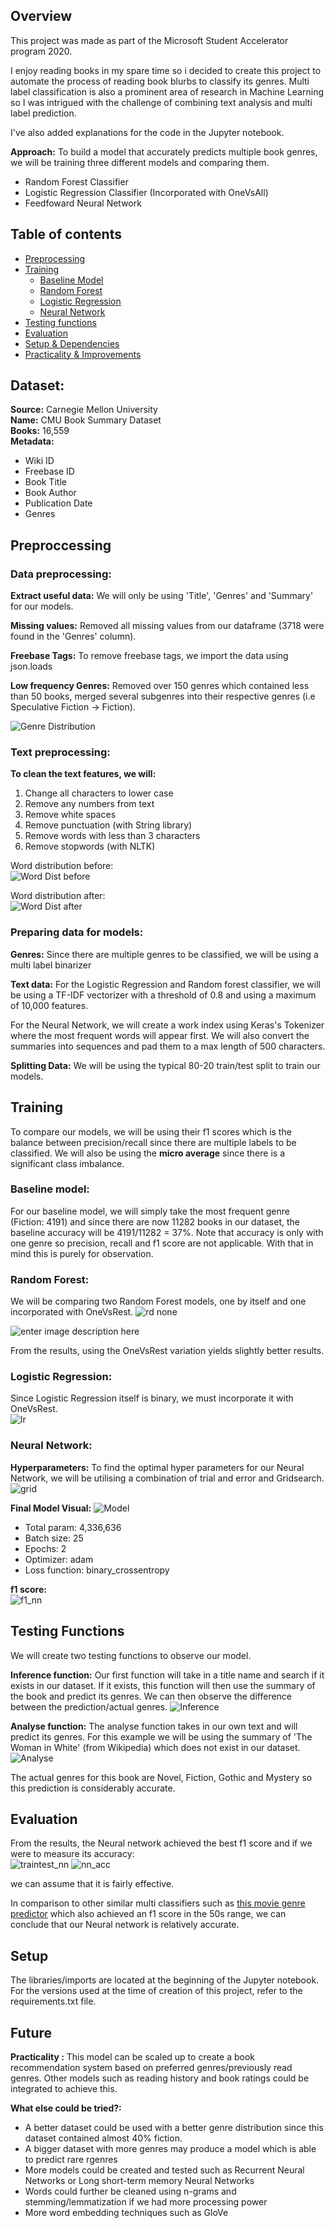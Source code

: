

## Overview
This project was made as part of the Microsoft Student Accelerator program 2020.

I enjoy reading books in my spare time so i decided to create this project to automate the process of reading book blurbs to classify its genres. Multi label classification is also a prominent area of research in Machine Learning so I was intrigued with the challenge of combining text analysis and multi label prediction. 

I've also added explanations for the code in the Jupyter notebook.

**Approach:** 
To build a model that accurately predicts multiple book genres, we will be training three different models and comparing them. 
 - Random Forest Classifier
 - Logistic Regression Classifier (Incorporated with OneVsAll)
 - Feedfoward Neural Network

## Table of contents
* [Preprocessing](#preproccessing)
* [Training](#training)
   * [Baseline Model](#baseline-model)
  * [Random Forest](#random-forest)
  * [Logistic Regression](#logistic-regression)
  * [Neural Network](#neural-network)
* [Testing functions](#testing-functions)
* [Evaluation](#evaluation)
* [Setup & Dependencies](#setup)
*  [Practicality & Improvements](#future)

## Dataset:
**Source:** Carnegie Mellon University<br/>
**Name:** CMU Book Summary Dataset<br/>
**Books:** 16,559<br/>
**Metadata:**

 - Wiki ID
 - Freebase ID
 - Book Title
 - Book Author
 - Publication Date
 - Genres

## Preproccessing
### Data preprocessing:
**Extract useful data:** We will only be using 'Title', 'Genres' and 'Summary' for our models.<br/>

**Missing values:** Removed all missing values from our dataframe (3718 were found in the 'Genres' column).<br/>

**Freebase Tags:** To remove freebase tags, we import the data using json.loads<br/>

**Low frequency Genres:** Removed over 150 genres which contained less than 50 books, merged several subgenres into their respective genres (i.e Speculative Fiction -> Fiction).

![Genre Distribution](https://github.com/steven-lm/Genre-Classifier/blob/master/images/genredist.png)

### Text preprocessing:
**To clean the text features, we will:**

 1. Change all characters to lower case
 2. Remove any numbers from text
 3. Remove white spaces
 4. Remove punctuation (with String library)
 5. Remove words with less than 3 characters
 6. Remove stopwords (with NLTK)

Word distribution before:</br>
![Word Dist before](https://github.com/steven-lm/Genre-Classifier/blob/master/images/worddistbefore.png)

Word distribution after:</br>
![Word Dist after](https://github.com/steven-lm/Genre-Classifier/blob/master/images/worddistafter.png)


### Preparing data for models:
**Genres:** Since there are multiple genres to be classified, we will be using a multi label binarizer 

**Text data:** For the Logistic Regression and Random forest classifier, we will be using a TF-IDF vectorizer with a threshold of 0.8 and using a maximum of 10,000 features. 

For the Neural Network, we will create a work index using Keras's Tokenizer where the most frequent words will appear first. We will also convert the summaries into sequences and pad them to a max length of 500 characters. 

**Splitting Data:** We will be using the typical 80-20 train/test split to train our models.

## Training
To compare our models, we will be using their f1 scores which is the balance between precision/recall since there are multiple labels to be classified. We will also be using the **micro average** since there is a significant class imbalance. 
### Baseline model:
For our baseline model, we will simply take the most frequent genre (Fiction: 4191) and since there are now 11282 books in our dataset, the baseline accuracy will be 4191/11282 = 37%. Note that accuracy is only with one genre so precision, recall and f1 score are not applicable. With that in mind this is purely for observation.
### Random Forest:
We will be comparing two Random Forest models, one by itself and one incorporated with OneVsRest.
![rd none](https://github.com/steven-lm/Genre-Classifier/blob/master/images/rdnone.png)

![enter image description here](https://github.com/steven-lm/Genre-Classifier/blob/master/images/rdone.png)

From the results, using the OneVsRest variation yields slightly better results.
### Logistic Regression:
Since Logistic Regression itself is binary, we must incorporate it with OneVsRest.</br>
![lr](https://github.com/steven-lm/Genre-Classifier/blob/master/images/f1_lr.JPG)

### Neural Network:
**Hyperparameters:** To find the optimal hyper parameters for our Neural Network, we will be utilising a combination of trial and error and Gridsearch.</br>
![grid](https://github.com/steven-lm/Genre-Classifier/blob/master/images/grid.png)

**Final Model Visual:**
![Model](https://github.com/steven-lm/Genre-Classifier/blob/master/images/NN.jpg)

 - Total param: 4,336,636
 - Batch size: 25
 - Epochs: 2
 - Optimizer: adam
 - Loss function: binary_crossentropy

**f1 score:**</br>
![f1_nn](https://github.com/steven-lm/Genre-Classifier/blob/master/images/f1_nn.png)

## Testing Functions
We will create two testing functions to observe our model.

**Inference function:** Our first function will take in a title name and search if it exists in our dataset. If it exists, this function will then use the summary of the book and predict its genres. We can then observe the difference between the prediction/actual genres. 
![Inference](https://github.com/steven-lm/Genre-Classifier/blob/master/images/inference_demo.png)

**Analyse function:** The analyse function takes in our own text and will predict its genres. For this example we will be using the summary of 'The Woman in White' (from Wikipedia) which does not exist in our dataset. 
![Analyse](https://github.com/steven-lm/Genre-Classifier/blob/master/images/analyse_demo.png)

The actual genres for this book are Novel, Fiction, Gothic and Mystery so this prediction is considerably accurate. 
	
## Evaluation
From the results, the Neural network achieved the best f1 score and if we were to measure its accuracy: </br>
![traintest_nn](https://github.com/steven-lm/Genre-Classifier/blob/master/images/NNTT.png)
![nn_acc](https://github.com/steven-lm/Genre-Classifier/blob/master/images/nn_accuracy.png)

we can assume that it is fairly effective.

In comparison to other similar multi classifiers such as [this movie genre predictor](https://github.com/igblackadder/movie_prediction/blob/master/genre%20prediction%20model.ipynb) which also achieved an f1 score in the 50s range, we can conclude that our Neural network is relatively accurate. 

## Setup 
The libraries/imports are located at the beginning of the Jupyter notebook. For the versions used at the time of creation of this project, refer to the requirements.txt file. 

## Future
**Practicality :** This model can be scaled up to create a book recommendation system based on preferred genres/previously read genres. Other models such as reading history and book ratings could be integrated to achieve this.

**What else could be tried?:** 

 - A better dataset could be used with a better genre distribution since this dataset contained almost 40% fiction.
 - A bigger dataset with more genres may produce a model which is able to predict rare rgenres
 - More models could be created and tested such as Recurrent Neural Networks or Long short-term memory Neural Networks
 - Words could further be cleaned using n-grams and stemming/lemmatization if we had more processing power
 - More word embedding techniques such as GloVe
